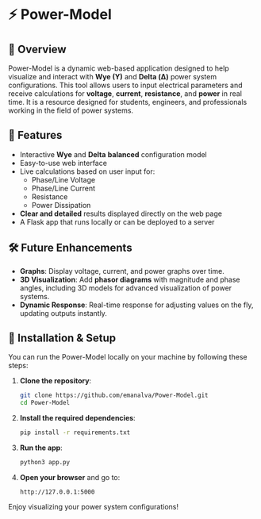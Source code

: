 # ⚡ Power-Model

## 📝 Overview
Power-Model is a dynamic web-based application designed to help visualize and interact with **Wye (Y)** and **Delta (Δ)** power system configurations. This tool allows users to input electrical parameters and receive calculations for **voltage**, **current**, **resistance**, and **power** in real time. It is a resource designed for students, engineers, and professionals working in the field of power systems.

## 🌟 Features
- Interactive **Wye** and **Delta** **balanced** configuration model
- Easy-to-use web interface
- Live calculations based on user input for:
  - Phase/Line Voltage
  - Phase/Line Current
  - Resistance
  - Power Dissipation
- **Clear and detailed** results displayed directly on the web page
- A Flask app that runs locally or can be deployed to a server

## 🛠️ Future Enhancements
- **Graphs**: Display voltage, current, and power graphs over time.
- **3D Visualization**: Add **phasor diagrams** with magnitude and phase angles, including 3D models for advanced visualization of power systems.
- **Dynamic Response**: Real-time response for adjusting values on the fly, updating outputs instantly.

## 🚀 Installation & Setup
You can run the Power-Model locally on your machine by following these steps:

1. **Clone the repository**:
    ```bash
    git clone https://github.com/emanalva/Power-Model.git
    cd Power-Model
    ```

2. **Install the required dependencies**:
    ```bash
    pip install -r requirements.txt
    ```

3. **Run the app**:
    ```bash
    python3 app.py
    ```

4. **Open your browser** and go to:
    ```
    http://127.0.0.1:5000
    ```

Enjoy visualizing your power system configurations!